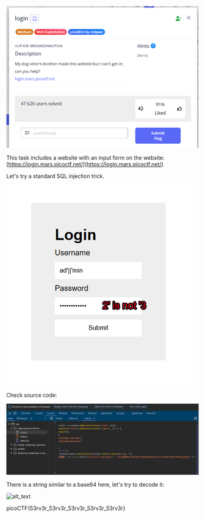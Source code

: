 ![Task desc](../assets/images/login_image_1.png)


This task includes a website with an input form on the website: [https://login.mars.picoctf.net/](https://login.mars.picoctf.net/) 

Let's try a standard SQL injection trick.



![image_2](../assets/images/login_image_2.png)


Check source code:

![image_3](../assets/images/login_image_3.png)

There is a string similar to a base64 here, let's try to decode it:



![alt_text](images/image4.png "image_tooltip")


picoCTF{53rv3r_53rv3r_53rv3r_53rv3r_53rv3r}
